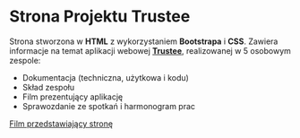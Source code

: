 # Strona Projektu Trustee
Strona stworzona w **HTML** z wykorzystaniem **Bootstrapa** i **CSS**. Zawiera informacje na temat aplikacji webowej [**Trustee**](https://github.com/martacichy/trustee), realizowanej w 5 osobowym zespole:
* Dokumentacja (techniczna, użytkowa i kodu)
* Skład zespołu
* Film prezentujący aplikację
* Sprawozdanie ze spotkań i harmonogram prac

[Film przedstawiający stronę](https://github.com/DarkArbiterr/TrusteeWWW/assets/75552617/564d5ee6-7849-4ae1-892e-8bdad2f52088)


